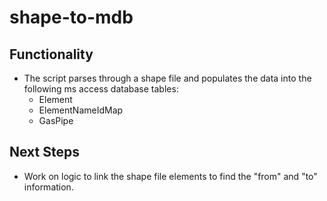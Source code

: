 # shape-to-mdb

## Functionality

- The script parses through a shape file and populates the data into the following ms access database tables:
    - Element
    - ElementNameIdMap
    - GasPipe

## Next Steps

- Work on logic to link the shape file elements to find the "from" and "to" information.
